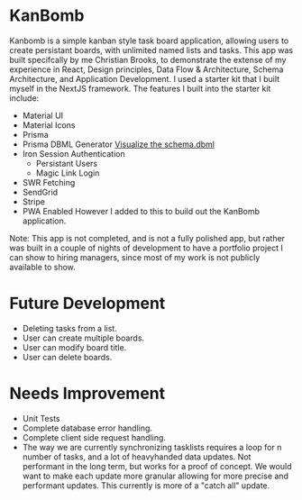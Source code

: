# KanBomb

Kanbomb is a simple kanban style task board application, allowing users to create persistant boards, with unlimited named lists and tasks. This app was built specifcally by me Christian Brooks, to demonstrate the extense of my experience in React, Design principles, Data Flow & Architecture, Schema Architecture, and Application Development. I used a starter kit that I built myself in the NextJS framework. The features I built into the starter kit include:
* Material UI
* Material Icons
* Prisma
* Prisma DBML Generator [Visualize the schema.dbml](https://dbdiagram.io/d)
* Iron Session Authentication
  - Persistant Users
  - Magic Link Login
* SWR Fetching
* SendGrid
* Stripe
* PWA Enabled
However I added to this to build out the KanBomb application.

Note: This app is not completed, and is not a fully polished app, but rather was built in a couple of nights of development to have a portfolio project I can show to hiring managers, since most of my work is not publicly available to show.

# Future Development

 - Deleting tasks from a list.
 - User can create multiple boards.
 - User can modify board title.
 - User can delete boards.

# Needs Improvement
 - Unit Tests
 - Complete database error handling.
 - Complete client side request handling.
 - The way we are currently synchronizing tasklists requires a loop for n number of tasks, and a lot of heavyhanded data updates. Not performant in the long term, but works for a proof of concept. We would want to make each update more granular allowing for more precise and performant updates. This currently is more of a "catch all" update.